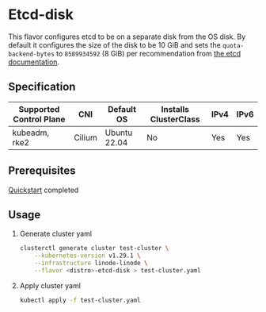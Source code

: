 # Etcd-disk

This flavor configures etcd to be on a separate disk from the OS disk.
By default it configures the size of the disk to be 10 GiB and sets
the `quota-backend-bytes` to `8589934592` (8 GiB) per recommendation from
[the etcd documentation](https://etcd.io/docs/latest/dev-guide/limit/#storage-size-limit).

## Specification
| Supported Control Plane | CNI    | Default OS   | Installs ClusterClass | IPv4 | IPv6 |
|-------------------------|--------|--------------|-----------------------|------|------|
| kubeadm, rke2           | Cilium | Ubuntu 22.04 | No                    | Yes  | Yes  |

## Prerequisites
[Quickstart](../getting-started.md) completed

## Usage
1. Generate cluster yaml
    ```bash
    clusterctl generate cluster test-cluster \
        --kubernetes-version v1.29.1 \
        --infrastructure linode-linode \
        --flavor <distro>-etcd-disk > test-cluster.yaml
    ```
2. Apply cluster yaml
    ```bash
    kubectl apply -f test-cluster.yaml
    ```

